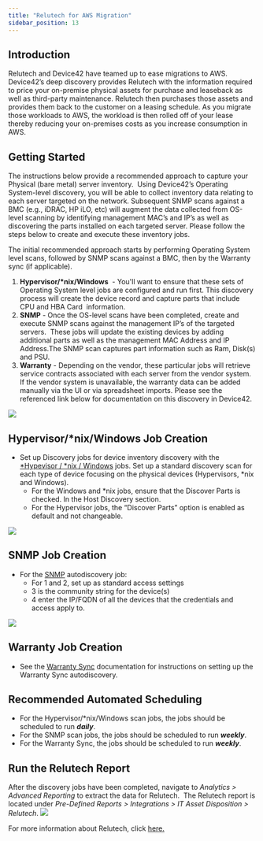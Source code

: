 ```yaml
---
title: "Relutech for AWS Migration"
sidebar_position: 13
---
```


## Introduction

Relutech and Device42 have teamed up to ease migrations to AWS. Device42’s deep discovery provides Relutech with the information required to price your on-premise physical assets for purchase and leaseback as well as third-party maintenance. Relutech then purchases those assets and provides them back to the customer on a leasing schedule. As you migrate those workloads to AWS, the workload is then rolled off of your lease thereby reducing your on-premises costs as you increase consumption in AWS.

## Getting Started

The instructions below provide a recommended approach to capture your Physical (bare metal) server inventory.  Using Device42’s Operating System-level discovery, you will be able to collect inventory data relating to each server targeted on the network. Subsequent SNMP scans against a BMC (e.g., iDRAC, HP iLO, etc) will augment the data collected from OS-level scanning by identifying management MAC’s and IP’s as well as discovering the parts installed on each targeted server. Please follow the steps below to create and execute these inventory jobs.

The initial recommended approach starts by performing Operating System level scans, followed by SNMP scans against a BMC, then by the Warranty sync (if applicable).

1. **Hypervisor/\*nix/Windows**  - You'll want to ensure that these sets of Operating System level jobs are configured and run first. This discovery process will create the device record and capture parts that include  CPU and HBA Card  information.
2. **SNMP** - Once the OS-level scans have been completed, create and execute SNMP scans against the management IP’s of the targeted servers.  These jobs will update the existing devices by adding additional parts as well as the management MAC Address and IP Address.The SNMP scan captures part information such as Ram, Disk(s) and PSU.
3. **Warranty** - Depending on the vendor, these particular jobs will retrieve service contracts associated with each server from the vendor system. If the vendor system is unavailable, the warranty data can be added manually via the UI or via spreadsheet imports. Please see the referenced link below for documentation on this discovery in Device42.

![](/assets/images/Relutech-3_D42-AD-Menu.png)

## Hypervisor/\*nix/Windows Job Creation

- Set up Discovery jobs for device inventory discovery with the [\*Hypevisor / \*nix / Windows](https://docs.device42.com/auto-discovery/linux-unix-server-auto-discovery/) jobs. Set up a standard discovery scan for each type of device focusing on the physical devices (Hypervisors, \*nix and Windows).
    - For the Windows and \*nix jobs, ensure that the Discover Parts is checked. In the Host Discovery section.
    - For the Hypervisor jobs, the “Discover Parts” option is enabled as default and not changeable.

![](/assets/images/Relutech-1a_Windowsnix-AD-Parts-Option-1.png)

## SNMP Job Creation

- For the [SNMP](https://docs.device42.com/auto-discovery/snmp-san-server-auto-discovery/) autodiscovery job:
    - For 1 and 2, set up as standard access settings
    - 3 is the community string for the device(s)
    - 4 enter the IP/FQDN of all the devices that the credentials and access apply to.

![](/assets/images/Relutech-2a_SNMP-AD-Option.png)

## Warranty Job Creation

- See the [Warranty Sync](https://docs.device42.com/auto-discovery/warranty-autodiscovery/) documentation for instructions on setting up the Warranty Sync autodiscovery.

## Recommended Automated Scheduling

- For the Hypervisor/\*nix/Windows scan jobs, the jobs should be scheduled to run **_daily_**.
- For the SNMP scan jobs, the jobs should be scheduled to run **_weekly_**.
- For the Warranty Sync, the jobs should be scheduled to run **_weekly_**.

## Run the Relutech Report

After the discovery jobs have been completed, navigate to _Analytics > Advanced Reporting_ to extract the data for Relutech.  The Relutech report is located under _Pre-Defined Reports > Integrations > IT Asset Disposition > Relutech_. ![](/assets/images/Relutech-4_Reports-Menu.png)

For more information about Relutech, click [here.](https://relutech.com/request-a-quote/)
